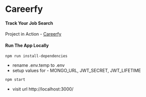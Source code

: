 # Careerfy

#### Track Your Job Search

Project in Action - [Careerfy](https://www.careerfy.com/)

#### Run The App Locally

```sh
npm run install-dependencies
```

- rename .env.temp to .env
- setup values for - MONGO_URL, JWT_SECRET, JWT_LIFETIME

```sh
npm start
```

- visit url http://localhost:3000/